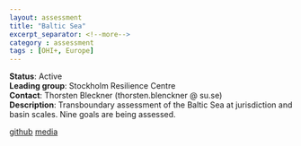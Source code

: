 ```yaml
---
layout: assessment
title: "Baltic Sea"
excerpt_separator: <!--more-->
category : assessment
tags : [OHI+, Europe]
---
```


**Status**: Active  
**Leading group**: Stockholm Resilience Centre  
**Contact**: Thorsten Bleckner (thorsten.blenckner @ su.se)  
**Description**: Transboundary assessment of the Baltic Sea at jurisdiction and basin scales. Nine goals are being assessed.

<a href="https://github.com/OHI-Science/bhi" target="_blank">github</a>
<a href="http://www.su.se/ostersjocentrum/english/baltic-eye/research/baltic-health-index" target="_blank">media</a>
